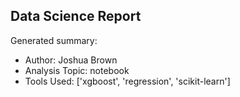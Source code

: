 ## Data Science Report

Generated summary:

- Author: Joshua Brown
- Analysis Topic: notebook
- Tools Used: ['xgboost', 'regression', 'scikit-learn']
